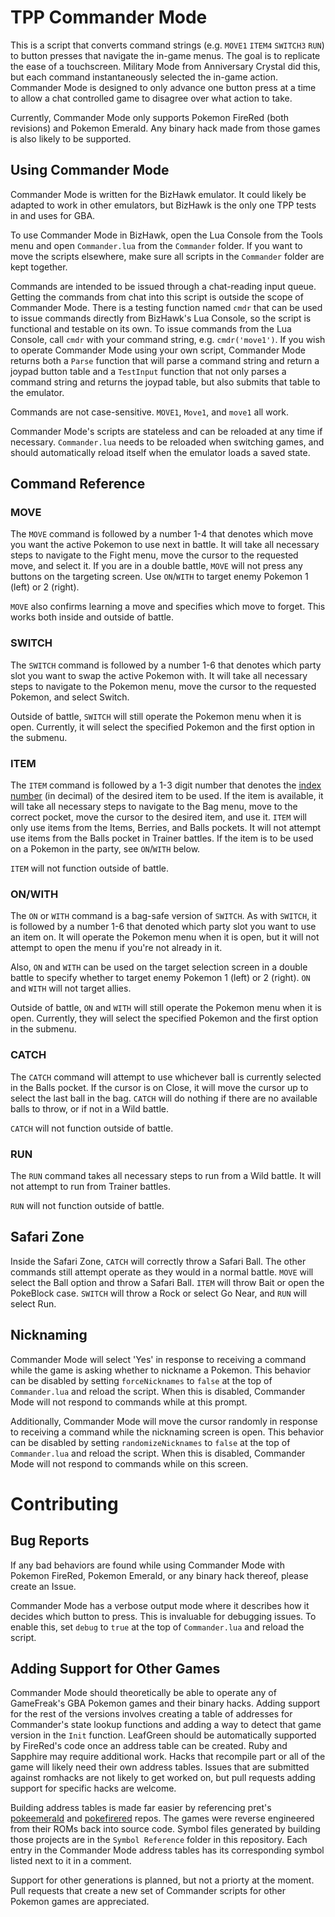 # TPP Commander Mode

This is a script that converts command strings (e.g. `MOVE1` `ITEM4` `SWITCH3` `RUN`) to button presses that navigate the in-game menus. The goal is to replicate the ease of a touchscreen. Military Mode from Anniversary Crystal did this, but each command instantaneously selected the in-game action. Commander Mode is designed to only advance one button press at a time to allow a chat controlled game to disagree over what action to take.

Currently, Commander Mode only supports Pokemon FireRed (both revisions) and Pokemon Emerald. Any binary hack made from those games is also likely to be supported.

## Using Commander Mode

Commander Mode is written for the BizHawk emulator. It could likely be adapted to work in other emulators, but BizHawk is the only one TPP tests in and uses for GBA.

To use Commander Mode in BizHawk, open the Lua Console from the Tools menu and open `Commander.lua` from the `Commander` folder. If you want to move the scripts elsewhere, make sure all scripts in the `Commander` folder are kept together.

Commands are intended to be issued through a chat-reading input queue. Getting the commands from chat into this script is outside the scope of Commander Mode.
There is a testing function named `cmdr` that can be used to issue commands directly from BizHawk's Lua Console, so the script is functional and testable on its own. To issue commands from the Lua Console, call `cmdr` with your command string, e.g. `cmdr('move1')`.
If you wish to operate Commander Mode using your own script, Commander Mode returns both a `Parse` function that will parse a command string and return a joypad button table and a `TestInput` function that not only parses a command string and returns the joypad table, but also submits that table to the emulator.

Commands are not case-sensitive. `MOVE1`, `Move1`, and `move1` all work.

Commander Mode's scripts are stateless and can be reloaded at any time if necessary. `Commander.lua` needs to be reloaded when switching games, and should automatically reload itself when the emulator loads a saved state.

## Command Reference

### MOVE

The `MOVE` command is followed by a number 1-4 that denotes which move you want the active Pokemon to use next in battle. It will take all necessary steps to navigate to the Fight menu, move the cursor to the requested move, and select it. If you are in a double battle, `MOVE` will not press any buttons on the targeting screen. Use `ON`/`WITH` to target enemy Pokemon 1 (left) or 2 (right).

`MOVE` also confirms learning a move and specifies which move to forget. This works both inside and outside of battle.

### SWITCH

The `SWITCH` command is followed by a number 1-6 that denotes which party slot you want to swap the active Pokemon with. It will take all necessary steps to navigate to the Pokemon menu, move the cursor to the requested Pokemon, and select Switch.

Outside of battle, `SWITCH` will still operate the Pokemon menu when it is open. Currently, it will select the specified Pokemon and the first option in the submenu.

### ITEM

The `ITEM` command is followed by a 1-3 digit number that denotes the [index number](https://bulbapedia.bulbagarden.net/wiki/List_of_items_by_index_number_(Generation_III)) (in decimal) of the desired item to be used. If the item is available, it will take all necessary steps to navigate to the Bag menu, move to the correct pocket, move the cursor to the desired item, and use it. `ITEM` will only use items from the Items, Berries, and Balls pockets. It will not attempt use items from the Balls pocket in Trainer battles. If the item is to be used on a Pokemon in the party, see `ON`/`WITH` below.

`ITEM` will not function outside of battle.

### ON/WITH

The `ON` or `WITH` command is a bag-safe version of `SWITCH`. As with `SWITCH`, it is followed by a number 1-6 that denoted which party slot you want to use an item on. It will operate the Pokemon menu when it is open, but it will not attempt to open the menu if you're not already in it.

Also, `ON` and `WITH` can be used on the target selection screen in a double battle to specify whether to target enemy Pokemon 1 (left) or 2 (right). `ON` and `WITH` will not target allies.

Outside of battle, `ON` and `WITH` will still operate the Pokemon menu when it is open. Currently, they will select the specified Pokemon and the first option in the submenu.

### CATCH

The `CATCH` command will attempt to use whichever ball is currently selected in the Balls pocket. If the cursor is on Close, it will move the cursor up to select the last ball in the bag. `CATCH` will do nothing if there are no available balls to throw, or if not in a Wild battle. 

`CATCH` will not function outside of battle.

### RUN

The `RUN` command takes all necessary steps to run from a Wild battle. It will not attempt to run from Trainer battles.

`RUN` will not function outside of battle.

## Safari Zone

Inside the Safari Zone, `CATCH` will correctly throw a Safari Ball. The other commands still attempt operate as they would in a normal battle. `MOVE` will select the Ball option and throw a Safari Ball. `ITEM` will throw Bait or open the PokeBlock case. `SWITCH` will throw a Rock or select Go Near, and `RUN` will select Run.

## Nicknaming

Commander Mode will select 'Yes' in response to receiving a command while the game is asking whether to nickname a Pokemon. This behavior can be disabled by setting `forceNicknames` to `false` at the top of `Commander.lua` and reload the script. When this is disabled, Commander Mode will not respond to commands while at this prompt.

Additionally, Commander Mode will move the cursor randomly in response to receiving a command while the nicknaming screen is open. This behavior can be disabled by setting `randomizeNicknames` to `false` at the top of `Commander.lua` and reload the script. When this is disabled, Commander Mode will not respond to commands while on this screen.

# Contributing

## Bug Reports

If any bad behaviors are found while using Commander Mode with Pokemon FireRed, Pokemon Emerald, or any binary hack thereof, please create an Issue.

Commander Mode has a verbose output mode where it describes how it decides which button to press. This is invaluable for debugging issues. To enable this, set `debug` to `true` at the top of `Commander.lua` and reload the script.

## Adding Support for Other Games

Commander Mode should theoretically be able to operate any of GameFreak's GBA Pokemon games and their binary hacks. Adding support for the rest of the versions involves creating a table of addresses for Commander's state lookup functions and adding a way to detect that game version in the `Init` function. LeafGreen should be automatically supported by FireRed's code once an address table can be created. Ruby and Sapphire may require additional work. Hacks that recompile part or all of the game will likely need their own address tables. Issues that are submitted against romhacks are not likely to get worked on, but pull requests adding support for specific hacks are welcome.

Building address tables is made far easier by referencing pret's [pokeemerald](https://github.com/pret/pokeemerald/) and [pokefirered](https://github.com/pret/pokefirered/) repos. The games were reverse engineered from their ROMs back into source code. Symbol files generated by building those projects are in the `Symbol Reference` folder in this repository. Each entry in the Commander Mode address tables has its corresponding symbol listed next to it in a comment.

Support for other generations is planned, but not a priorty at the moment. Pull requests that create a new set of Commander scripts for other Pokemon games are appreciated.